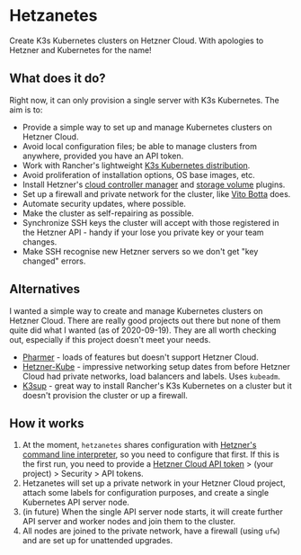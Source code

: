 # Hetzanetes

Create K3s Kubernetes clusters on Hetzner Cloud. With apologies to Hetzner and Kubernetes for the name! 

## What does it do?

Right now, it can only provision a single server with K3s Kubernetes. The aim is to:

* Provide a simple way to set up and manage Kubernetes clusters on Hetzner Cloud.
* Avoid local configuration files; be able to manage clusters from anywhere, provided you have an API token.
* Work with Rancher's lightweight [K3s Kubernetes distribution](https://github.com/rancher/k3s/). 
* Avoid proliferation of installation options, OS base images, etc.
* Install Hetzner's [cloud controller manager](https://github.com/hetznercloud/hcloud-cloud-controller-manager) and [storage volume](https://github.com/hetznercloud/csi-driver) plugins.
* Set up a firewall and private network for the cluster, like [Vito Botta](https://github.com/vitobotta/hetzner-cloud-init) does.
* Automate security updates, where possible.
* Make the cluster as self-repairing as possible.
* Synchronize SSH keys the cluster will accept with those registered in the Hetzner API - handy if your lose you private key or your team changes.
* Make SSH recognise new Hetzner servers so we don't get "key changed" errors.

## Alternatives

I wanted a simple way to create and manage Kubernetes clusters on Hetzner Cloud. There are really good projects out there but none of them quite did what I wanted (as of 2020-09-19).
They are all worth checking out, especially if this project doesn't meet your needs.

* [Pharmer](https://github.com/pharmer/pharmer) - loads of features but doesn't support Hetzner Cloud.
* [Hetzner-Kube](https://github.com/xetys/hetzner-kube) - impressive networking setup dates from before Hetzner Cloud had private networks, load balancers and labels. Uses `kubeadm`.
* [K3sup](https://github.com/alexellis/k3sup) - great way to install Rancher's K3s Kubernetes on a cluster but it doesn't provision the cluster or up a firewall.

## How it works

1. At the moment, `hetzanetes` shares configuration with [Hetzner's command line interpreter](https://github.com/hetznercloud/cli), so you need to configure that first. If this is the first run, you need to provide a [Hetzner Cloud API token](https://console.hetzner.cloud/projects) > (your project) > Security > API tokens.
2. Hetzanetes will set up a private network in your Hetzner Cloud project, attach some labels for configuration purposes, and create a single Kubernetes API server node.
3. (in future) When the single API server node starts, it will create further API server and worker nodes and join them to the cluster.
4. All nodes are joined to the private network, have a firewall (using `ufw`) and are set up for unattended upgrades.
